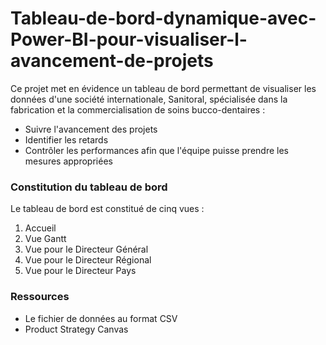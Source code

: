 # Tableau-de-bord-dynamique-avec-Power-BI-pour-visualiser-l-avancement-de-projets
Ce projet met en évidence un tableau de bord permettant de visualiser les données d'une société internationale, Sanitoral, spécialisée dans la fabrication et la commercialisation de soins bucco-dentaires :

- Suivre l'avancement des projets
- Identifier les retards
- Contrôler les performances afin que l'équipe puisse prendre les mesures appropriées

### Constitution du tableau de bord
Le tableau de bord est constitué de cinq vues :
1. Accueil
2. Vue Gantt
3. Vue pour le Directeur Général
4. Vue pour le Directeur Régional
5. Vue pour le Directeur Pays

### Ressources
- Le fichier de données au format CSV
- Product Strategy Canvas

